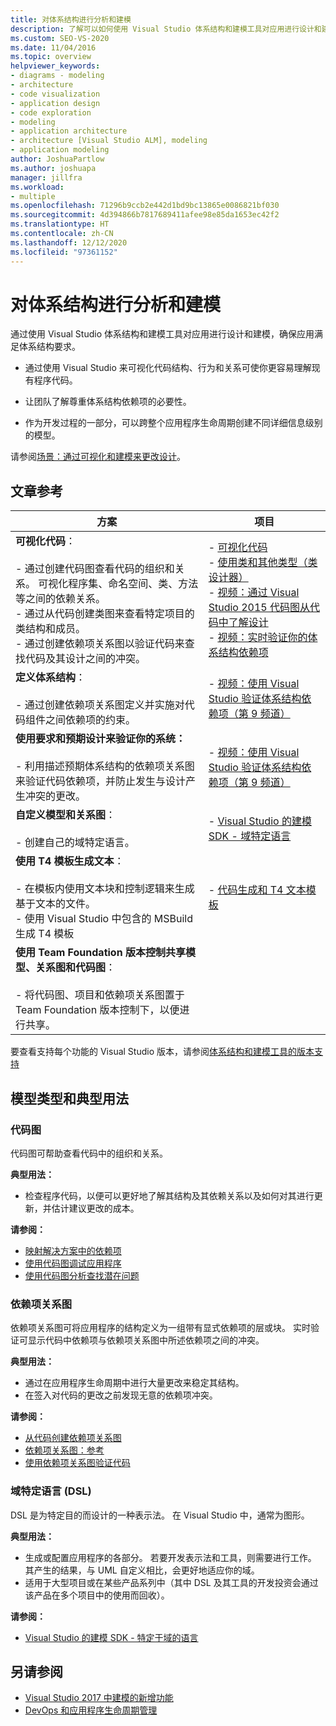 ```yaml
---
title: 对体系结构进行分析和建模
description: 了解可以如何使用 Visual Studio 体系结构和建模工具对应用进行设计和建模，以确保应用满足体系结构要求。
ms.custom: SEO-VS-2020
ms.date: 11/04/2016
ms.topic: overview
helpviewer_keywords:
- diagrams - modeling
- architecture
- code visualization
- application design
- code exploration
- modeling
- application architecture
- architecture [Visual Studio ALM], modeling
- application modeling
author: JoshuaPartlow
ms.author: joshuapa
manager: jillfra
ms.workload:
- multiple
ms.openlocfilehash: 71296b9ccb2e442d1bd9bc13865e0086821bf030
ms.sourcegitcommit: 4d394866b7817689411afee98e85da1653ec42f2
ms.translationtype: HT
ms.contentlocale: zh-CN
ms.lasthandoff: 12/12/2020
ms.locfileid: "97361152"
---
```

# <a name="analyze-and-model-your-architecture"></a>对体系结构进行分析和建模

通过使用 Visual Studio 体系结构和建模工具对应用进行设计和建模，确保应用满足体系结构要求。

* 通过使用 Visual Studio 来可视化代码结构、行为和关系可使你更容易理解现有程序代码。

* 让团队了解尊重体系结构依赖项的必要性。

* 作为开发过程的一部分，可以跨整个应用程序生命周期创建不同详细信息级别的模型。

请参阅[场景：通过可视化和建模来更改设计](../modeling/scenario-change-your-design-using-visualization-and-modeling.md)。

## <a name="article-reference"></a>文章参考

|方案|项目|
|-|-|
|**可视化代码**：<br /><br />- 通过创建代码图查看代码的组织和关系。 可视化程序集、命名空间、类、方法等之间的依赖关系。<br />- 通过从代码创建类图来查看特定项目的类结构和成员。<br />- 通过创建依赖项关系图以验证代码来查找代码及其设计之间的冲突。|- [可视化代码](../modeling/visualize-code.md)<br />- [使用类和其他类型（类设计器）](../ide/class-designer/designing-and-viewing-classes-and-types.md)<br />- [视频：通过 Visual Studio 2015 代码图从代码中了解设计](https://channel9.msdn.com/Events/Visual-Studio/Connect-event-2015/502)<br />- [视频：实时验证你的体系结构依赖项](https://sec.ch9.ms/sessions/69613110-c334-4f25-bb36-08e5a93456b5/170ValidateArchitectureDependenciesWithVisualStudio.mp4)|
|**定义体系结构**：<br /><br />- 通过创建依赖项关系图定义并实施对代码组件之间依赖项的约束。|- [视频：使用 Visual Studio 验证体系结构依赖项（第 9 频道）](https://channel9.msdn.com/Events/Connect/2016/170)|
|**使用要求和预期设计来验证你的系统：**<br /><br />- 利用描述预期体系结构的依赖项关系图来验证代码依赖项，并防止发生与设计产生冲突的更改。|- [视频：使用 Visual Studio 验证体系结构依赖项（第 9 频道）](https://channel9.msdn.com/Events/Connect/2016/170)|
|**自定义模型和关系图**：<br /><br />- 创建自己的域特定语言。|- [Visual Studio 的建模 SDK - 域特定语言](../modeling/modeling-sdk-for-visual-studio-domain-specific-languages.md)|
|**使用 T4 模板生成文本**：<br /><br />- 在模板内使用文本块和控制逻辑来生成基于文本的文件。<br /> - 使用 Visual Studio 中包含的 MSBuild 生成 T4 模板|- [代码生成和 T4 文本模板](../modeling/code-generation-and-t4-text-templates.md)|
|**使用 Team Foundation 版本控制共享模型、关系图和代码图**：<br /><br />- 将代码图、项目和依赖项关系图置于 Team Foundation 版本控制下，以便进行共享。| |

要查看支持每个功能的 Visual Studio 版本，请参阅[体系结构和建模工具的版本支持](../modeling/what-s-new-for-design-in-visual-studio.md#VersionSupport)

## <a name="types-of-models-and-typical-uses"></a>模型类型和典型用法

### <a name="code-maps"></a>代码图

代码图可帮助查看代码中的组织和关系。

**典型用法：**

- 检查程序代码，以便可以更好地了解其结构及其依赖关系以及如何对其进行更新，并估计建议更改的成本。

**请参阅：**

- [映射解决方案中的依赖项](../modeling/map-dependencies-across-your-solutions.md)
- [使用代码图调试应用程序](../modeling/use-code-maps-to-debug-your-applications.md)
- [使用代码图分析查找潜在问题](../modeling/find-potential-problems-using-code-map-analyzers.md)

### <a name="dependency-diagrams"></a>依赖项关系图

依赖项关系图可将应用程序的结构定义为一组带有显式依赖项的层或块。 实时验证可显示代码中依赖项与依赖项关系图中所述依赖项之间的冲突。

**典型用法：**

- 通过在应用程序生命周期中进行大量更改来稳定其结构。
- 在签入对代码的更改之前发现无意的依赖项冲突。

**请参阅：**

- [从代码创建依赖项关系图](../modeling/create-layer-diagrams-from-your-code.md)
- [依赖项关系图：参考](../modeling/layer-diagrams-reference.md)
- [使用依赖项关系图验证代码](../modeling/validate-code-with-layer-diagrams.md)

### <a name="domain-specific-language-dsl"></a>域特定语言 (DSL)

DSL 是为特定目的而设计的一种表示法。 在 Visual Studio 中，通常为图形。

**典型用法：**

- 生成或配置应用程序的各部分。 若要开发表示法和工具，则需要进行工作。 其产生的结果，与 UML 自定义相比，会更好地适应你的域。
- 适用于大型项目或在某些产品系列中（其中 DSL 及其工具的开发投资会通过该产品在多个项目中的使用而回收）。

**请参阅：**

- [Visual Studio 的建模 SDK - 特定于域的语言](../modeling/modeling-sdk-for-visual-studio-domain-specific-languages.md)

## <a name="see-also"></a>另请参阅

- [Visual Studio 2017 中建模的新增功能](../modeling/what-s-new-for-design-in-visual-studio.md)
- [DevOps 和应用程序生命周期管理](/azure/devops/user-guide/devops-alm-overview)
